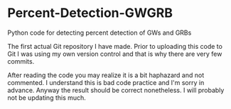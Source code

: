 # Percent-Detection-GWGRB
Python code for detecting percent detection of GWs and GRBs

The first actual Git repository I have made. Prior to uploading this code to Git I was using my own version control and that is why there are very few commits. 

After reading the code you may realize it is a bit haphazard and not commented. I understand this is bad code practice and I'm sorry in advance. Anyway the result should be correct nonetheless. I will probably not be updating this much.
